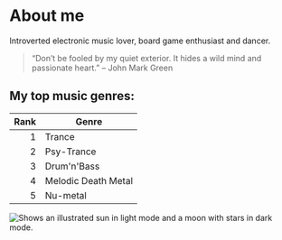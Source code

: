 
# About me

Introverted electronic music lover, board game enthusiast and dancer.
> “Don’t be fooled by my quiet exterior. It hides a wild mind and passionate heart.” – John Mark Green

## My top music genres:

| Rank | Genre |
|-----:|------------|
|     1| Trance    |
|     2| Psy-Trance|
|     3| Drum'n'Bass|
|     4| Melodic Death Metal|
|     5| Nu-metal|

<picture>
  <source media="(prefers-color-scheme: dark)" srcset="https://user-images.githubusercontent.com/25423296/163456776-7f95b81a-f1ed-45f7-b7ab-8fa810d529fa.png">
  <source media="(prefers-color-scheme: light)" srcset="https://user-images.githubusercontent.com/25423296/163456779-a8556205-d0a5-45e2-ac17-42d089e3c3f8.png">
  <img alt="Shows an illustrated sun in light mode and a moon with stars in dark mode." src="https://user-images.githubusercontent.com/25423296/163456779-a8556205-d0a5-45e2-ac17-42d089e3c3f8.png">
</picture>